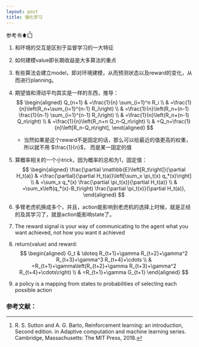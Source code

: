 ```yaml
---
layout: post
title: 强化学习
---
```

参考书⬆[[^1]]

1. 和环境的交互是区别于监督学习的一大特征
2. 如何建模value即长期收益是大多算法的重点
3. 有些算法会建立model，即对环境建模，从而预测状态以及reward的变化，从而进行planning。
4. 期望值和滑动平均其实是一样的东西，推导：
    $$
    \begin{aligned}
    Q_{n+1} & =\frac{1}{n} \sum_{i=1}^n R_i \\
    & =\frac{1}{n}\left(R_n+\sum_{i=1}^{n-1} R_i\right) \\
    & =\frac{1}{n}\left(R_n+(n-1) \frac{1}{n-1} \sum_{i=1}^{n-1} R_i\right) \\
    & =\frac{1}{n}\left(R_n+(n-1) Q_n\right) \\
    & =\frac{1}{n}\left(R_n+n Q_n-Q_n\right) \\
    & =Q_n+\frac{1}{n}\left[R_n-Q_n\right],
    \end{aligned}
    $$ 

   * 当然如果是这个reward不是固定的话，那么可以给最近的值更高的权重，所以就不用 $\frac{1}{n}$， 而是某一固定的值

5. 算概率相关的一个小trick，因为概率的总和为1，固定值：
    $$
    \begin{aligned}
    \frac{\partial \mathbb{E}\left[R_t\right]}{\partial H_t(a)} & =\frac{\partial}{\partial H_t(a)}\left[\sum_x \pi_t(x) q_*(x)\right] \\
    & =\sum_x q_*(x) \frac{\partial \pi_t(x)}{\partial H_t(a)} \\
    & =\sum_x\left(q_*(x)-B_t\right) \frac{\partial \pi_t(x)}{\partial H_t(a)},
    \end{aligned}
    $$  

6. 多臂老虎机换成多个，并且，action能影响到老虎机的选择上时候，就是正经的及其学习了，就是action能影响state了。
7. The reward signal is your way of communicating to the agent what you want achieved, not how you want it achieved
8. return(value) and reward:
    $$
    \begin{aligned}
    G_t & \doteq R_{t+1}+\gamma R_{t+2}+\gamma^2 R_{t+3}+\gamma^3 R_{t+4}+\cdots \\
    & =R_{t+1}+\gamma\left(R_{t+2}+\gamma R_{t+3}+\gamma^2 R_{t+4}+\cdots\right) \\
    & =R_{t+1}+\gamma G_{t+1}
    \end{aligned}
    $$

9. a policy is a mapping from states to probabilities of selecting each possible action


### 参考文献：

[^1]: R. S. Sutton and A. G. Barto, Reinforcement learning: an introduction, Second edition. in Adaptive computation and machine learning series. Cambridge, Massachusetts: The MIT Press, 2018.


